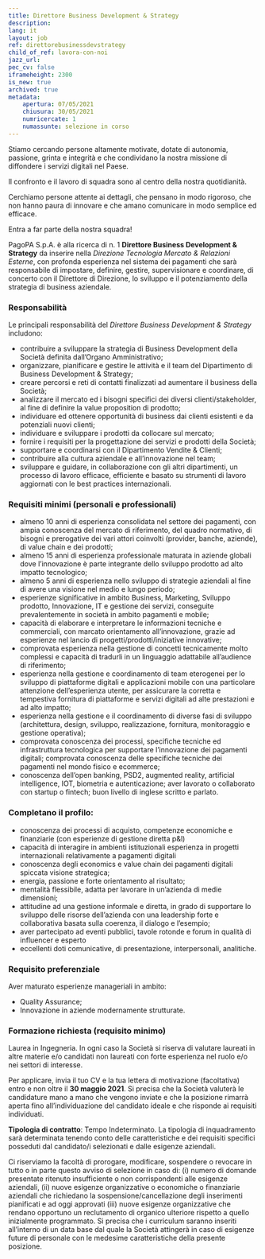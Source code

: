 ```yaml
---
title: Direttore Business Development & Strategy 
description:
lang: it
layout: job
ref: direttorebusinessdevstrategy
child_of_ref: lavora-con-noi
jazz_url: 
pec_cv: false
iframeheight: 2300
is_new: true
archived: true
metadata:
    apertura: 07/05/2021
    chiusura: 30/05/2021
    numricercate: 1
    numassunte: selezione in corso
---
```


Stiamo cercando persone altamente motivate, dotate di autonomia, passione, grinta e integrità e che condividano la nostra missione di diffondere i servizi digitali nel Paese. 

Il confronto e il lavoro di squadra sono al centro della nostra quotidianità. 

Cerchiamo persone attente ai dettagli, che pensano in modo rigoroso, che non hanno paura di innovare e che amano comunicare in modo semplice ed efficace.

Entra a far parte della nostra squadra!

PagoPA S.p.A. è alla ricerca di n. 1 **Direttore Business Development & Strategy** da inserire nella _Direzione Tecnologia Mercato & Relazioni Esterne_, con profonda esperienza nel sistema dei pagamenti che sarà responsabile di impostare, definire, gestire, supervisionare e coordinare, di concerto con il Direttore di Direzione, lo sviluppo e il potenziamento della strategia di business aziendale.


### Responsabilità
Le principali responsabilità del  _Direttore Business Development & Strategy_ includono:
- contribuire a sviluppare la strategia di Business Development della Società definita dall’Organo Amministrativo;
- organizzare, pianificare e gestire le attività e il team del Dipartimento di Business Development & Strategy; 
- creare percorsi e reti di contatti finalizzati ad aumentare il business della Società;
- analizzare il mercato ed i bisogni specifici dei diversi clienti/stakeholder, al fine di definire la value proposition di prodotto;
- individuare ed ottenere opportunità di business dai clienti esistenti e da potenziali nuovi clienti;
- individuare e sviluppare i prodotti da collocare sul mercato;
- fornire i requisiti per la progettazione dei servizi e prodotti della Società;
- supportare e coordinarsi con il Dipartimento Vendite & Clienti;
- contribuire alla cultura aziendale e all’innovazione nel team;
- sviluppare e guidare, in collaborazione con gli altri dipartimenti, un processo di lavoro efficace, efficiente e basato su strumenti di lavoro aggiornati con le best practices internazionali.


### Requisiti minimi (personali e professionali)
- almeno 10 anni di esperienza consolidata nel settore dei pagamenti, con ampia conoscenza del mercato di riferimento, del quadro normativo, di bisogni e prerogative dei vari attori coinvolti (provider, banche, aziende), di value chain e dei prodotti;
- almeno 15 anni di esperienza professionale maturata in aziende globali dove l’innovazione è parte integrante dello sviluppo prodotto ad alto impatto tecnologico;
- almeno 5 anni di esperienza nello sviluppo di strategie aziendali al fine di avere una visione nel medio e lungo periodo;
- esperienze significative in ambito Business, Marketing, Sviluppo prodotto, Innovazione, IT e gestione dei servizi, conseguite prevalentemente in società in ambito pagamenti e mobile;
- capacità di elaborare e interpretare le informazioni tecniche e commerciali, con marcato orientamento all’innovazione, grazie ad esperienze nel lancio di progetti/prodotti/iniziative innovative;
- comprovata esperienza nella gestione di concetti tecnicamente molto complessi e capacità di tradurli in un linguaggio adattabile all’audience di riferimento;
- esperienza nella gestione e coordinamento di team eterogenei per lo sviluppo di piattaforme digitali e applicazioni mobile con una particolare attenzione dell’esperienza utente, per assicurare la corretta e tempestiva fornitura di piattaforme e servizi digitali ad alte prestazioni e ad alto impatto;
- esperienza nella gestione e il coordinamento di diverse fasi di sviluppo (architettura, design, sviluppo, realizzazione, fornitura, monitoraggio e gestione operativa);
- comprovata conoscenza dei processi, specifiche tecniche ed infrastruttura tecnologica per supportare l’innovazione dei pagamenti digitali;
comprovata conoscenza delle specifiche tecniche dei pagamenti nel mondo fisico e ecommerce;
- conoscenza dell’open banking, PSD2, augmented reality, artificial intelligence, IOT, biometria e autenticazione;
aver lavorato o collaborato con startup o fintech;
buon livello di inglese scritto e parlato.

### Completano il profilo:
- conoscenza dei processi di acquisto, competenze economiche e finanziarie (con esperienze di gestione diretta p&l)
- capacità di interagire in ambienti istituzionali
esperienza in progetti internazionali relativamente a pagamenti digitali
- conoscenza degli economics e value chain dei pagamenti digitali 
spiccata visione strategica; 
- energia, passione e forte orientamento al risultato; 
- mentalità flessibile, adatta per lavorare in un’azienda di medie dimensioni; 
- attitudine ad una gestione informale e diretta, in grado di supportare lo sviluppo delle risorse dell’azienda con una leadership forte e collaborativa basata sulla coerenza, il dialogo e l’esempio;
- aver partecipato ad eventi pubblici, tavole rotonde e forum in qualità di influencer e esperto 
- eccellenti doti comunicative, di presentazione, interpersonali, analitiche.


### Requisito preferenziale
Aver maturato esperienze manageriali in ambito: 
- Quality Assurance; 
- Innovazione in aziende modernamente strutturate.


### Formazione richiesta (requisito minimo)
Laurea in Ingegneria. In ogni caso la Società si riserva di valutare laureati in altre materie e/o candidati non laureati con forte esperienza nel ruolo e/o nei settori di interesse.  
 


Per applicare, invia il tuo CV e la tua lettera di motivazione (facoltativa) entro e non oltre il **30 maggio 2021**. Si precisa che la Società valuterà le candidature mano a mano che vengono inviate e che la posizione rimarrà aperta fino all’individuazione del candidato ideale e che risponde ai requisiti individuati.


**Tipologia di contratto**: Tempo Indeterminato. La tipologia di inquadramento sarà determinata tenendo conto delle caratteristiche e dei requisiti specifici posseduti dal candidato/i selezionati e dalle esigenze aziendali.

Ci riserviamo la facoltà di prorogare, modificare, sospendere o revocare in tutto o in parte questo avviso di selezione in caso di:  (i)  numero di domande presentate ritenuto insufficiente o non corrispondenti alle esigenze aziendali, (ii) nuove esigenze organizzative o economiche o finanziarie aziendali che richiedano la sospensione/cancellazione degli inserimenti pianificati e ad oggi approvati (iii) nuove esigenze organizzative che rendano opportuno un reclutamento di organico ulteriore rispetto a quello inizialmente programmato. 
Si precisa che i curriculum saranno inseriti all’interno di un data base dal quale la Società attingerà in caso di esigenze future di personale con le medesime caratteristiche della presente posizione.


